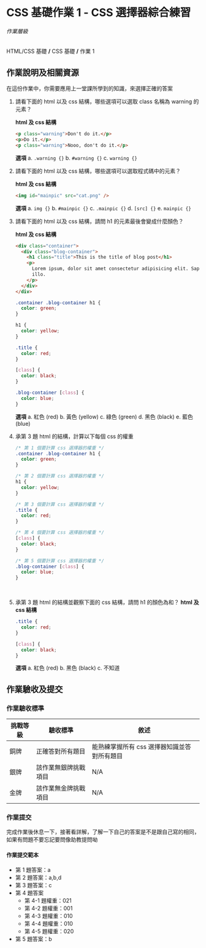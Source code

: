 # CSS 基礎作業 1 - CSS 選擇器綜合練習

###### 作業層級

HTML/CSS 基礎 **/** CSS 基礎 **/** 作業 1

## 作業說明及相關資源

在這份作業中，你需要應用上一堂課所學到的知識，來選擇正確的答案

1. 請看下面的 html 以及 css 結構，哪些選項可以選取 class 名稱為 warning 的元素？

   **html 及 css 結構**

   ```html
   <p class="warning">Don't do it.</p>
   <p>Do it.</p>
   <p class="warning">Nooo, don't do it.</p>
   ```

   **選項**
   a. `.warning {}`
   b. `#warning {}`
   c. `warning {}`
   <br>

2. 請看下面的 html 以及 css 結構，哪些選項可以選取程式碼中的元素？

   **html 及 css 結構**

   ```html
   <img id="mainpic" src="cat.png" />
   ```

   **選項**
   a. `img {}`
   b. `#mainpic {}`
   c. `.mainpic {}`
   d. `[src] {}`
   e. `mainpic {}`
   <br>

3. 請看下面的 html 以及 css 結構，請問 h1 的元素最後會變成什麼顏色？

   **html 及 css 結構**

   ```html
   <div class="container">
     <div class="blog-container">
       <h1 class="title">This is the title of blog post</h1>
       <p>
         Lorem ipsum, dolor sit amet consectetur adipisicing elit. Sapiente,
         illo.
       </p>
     </div>
   </div>
   ```

   ```css
   .container .blog-container h1 {
     color: green;
   }

   h1 {
     color: yellow;
   }

   .title {
     color: red;
   }

   [class] {
     color: black;
   }

   .blog-container [class] {
     color: blue;
   }
   ```

   **選項**
   a. 紅色 (red)
   b. 黃色 (yellow)
   c. 綠色 (green)
   d. 黑色 (black)
   e. 藍色 (blue)
   <br>

4. 承第 3 題 html 的結構，計算以下每個 css 的權重

   ```css
   /* 第 1 個要計算 css 選擇器的權重 */
   .container .blog-container h1 {
     color: green;
   }

   /* 第 2 個要計算 css 選擇器的權重 */
   h1 {
     color: yellow;
   }

   /* 第 3 個要計算 css 選擇器的權重 */
   .title {
     color: red;
   }

   /* 第 4 個要計算 css 選擇器的權重 */
   [class] {
     color: black;
   }

   /* 第 5 個要計算 css 選擇器的權重 */
   .blog-container [class] {
     color: blue;
   }
   ```

   <br>

5. 承第 3 題 html 的結構並觀察下面的 css 結構，請問 h1 的顏色為和？
   **html 及 css 結構**

   ```css
   .title {
     color: red;
   }

   [class] {
     color: black;
   }
   ```

   **選項**
   a. 紅色 (red)
   b. 黑色 (black)
   c. 不知道

## 作業驗收及提交

### 作業驗收標準

| 挑戰等級 | 驗收標準             | 敘述                                        |
| -------- | -------------------- | ------------------------------------------- |
| 銅牌     | 正確答對所有題目     | 能熟練掌握所有 css 選擇器知識並答對所有題目 |
| 銀牌     | 該作業無銀牌挑戰項目 | N/A                                         |
| 金牌     | 該作業無金牌挑戰項目 | N/A                                         |

### 作業提交

完成作業後休息一下，接著看詳解，了解一下自己的答案是不是跟自己寫的相同，如果有問題不要忘記要問像助教提問呦

#### 作業提交範本

- 第 1 題答案：a
- 第 2 題答案：a,b,d
- 第 3 題答案：c
- 第 4 題答案
  - 第 4-1 題權重：021
  - 第 4-2 題權重：001
  - 第 4-3 題權重：010
  - 第 4-4 題權重：010
  - 第 4-5 題權重：020
- 第 5 題答案：b
